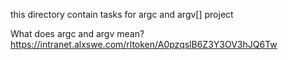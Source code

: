 this directory contain tasks for argc and argv[] project

What does argc and argv mean?
https://intranet.alxswe.com/rltoken/A0pzqslB6Z3Y3OV3hJQ6Tw
